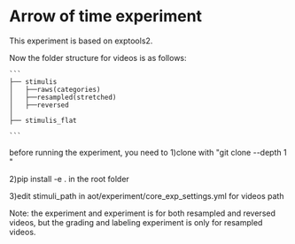 # Arrow of time experiment

This experiment is based on exptools2. 


Now the folder structure for videos is as follows:
    
    ``` 
    ├── stimulis
    │   ├──raws(categories)
    │   ├──resampled(stretched)
    │   ├──reversed
    │ 
    ├── stimulis_flat

    ```

before running the experiment, you need to 
1)clone with "git clone --depth 1 "

2)pip install -e . in the root folder

3)edit stimuli_path in aot/experiment/core_exp_settings.yml for videos path


Note: the experiment and experiment is for both resampled and reversed videos, but the grading and labeling experiment is only for resampled videos.


